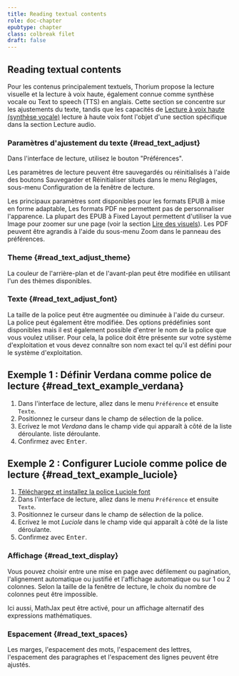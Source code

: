 ```yaml
---
title: Reading textual contents
role: doc-chapter
epubtype: chapter
class: colbreak filet
draft: false
---
```



<section class="filet">

## Reading textual contents

Pour les contenus principalement textuels, Thorium propose la lecture visuelle et la lecture à voix haute, également connue comme synthèse vocale ou <span lang="en">Text to speech (TTS)</span> en anglais. Cette section se concentre sur les ajustements du texte, tandis que les capacités de [Lecture à voix haute (synthèse vocale)](../213_reading_auditory/index.xhtml#readaloud) lecture à haute voix font l'objet d'une section spécifique dans la section Lecture audio.


</section>
<section class="filet">


### Paramètres d'ajustement du texte {#read_text_adjust}

Dans l'interface de lecture, utilisez le bouton "Préférences".
<img src="../../resources/images/textarea-icon.svg" role="presentation" alt="" class="icon"/>

Les paramètres de lecture peuvent être sauvegardés ou réinitialisés à l'aide des boutons <span class="ui_button">Sauvegarder</span> et <span class="ui_button">Réinitialiser</span> situés dans le menu
<span class="ui_button">Réglages</span>, sous-menu <span class="ui_button">Configuration</span> de la fenêtre de lecture.

Les principaux paramètres sont disponibles pour les formats EPUB à mise en forme adaptable, Les formats PDF ne permettent pas de personnaliser l'apparence. La plupart des EPUB à Fixed Layout permettent d'utiliser la vue Image pour zoomer sur une page (voir la section [Lire des visuels](../212_reading_visuals/index.xhtml)). Les PDF peuvent être agrandis à l'aide du sous-menu Zoom dans le panneau des préférences.

</section>
<section class="filet">


### Theme {#read_text_adjust_theme}

La couleur de l'arrière-plan et de l'avant-plan peut être modifiée en utilisant l'un des thèmes disponibles.

</section>
<section class="filet">


### Texte {#read_text_adjust_font}

La taille de la police peut être augmentée ou diminuée à l'aide du curseur. La police
peut également être modifiée. Des options prédéfinies sont disponibles mais il est également possible d'entrer le nom de la police que vous voulez utiliser.
Pour cela, la police doit être présente sur votre système d'exploitation et vous devez connaître son nom exact tel qu'il est défini pour le système d'exploitation.

<div class="framed">

## Exemple 1 : Définir Verdana comme police de lecture {#read_text_example_verdana}

1.  Dans l'interface de lecture, allez dans le menu `Préférence` et ensuite
    `Texte`.
2. Positionnez le curseur dans le champ de sélection de la police.
3.  Ecrivez le mot *Verdana* dans le champ vide qui apparaît à côté de la liste déroulante.
    liste déroulante.
4.  Confirmez avec <kbd>Enter</kbd>.


## Exemple 2 : Configurer Luciole comme police de lecture {#read_text_example_luciole}

1.  [Téléchargez et installez la police Luciole
    font](https://www.luciole-vision.com/#download)
2.  Dans l'interface de lecture, allez dans le menu `Préférence` et ensuite
    `Texte`.
2. Positionnez le curseur dans le champ de sélection de la police.
4.  Ecrivez le mot *Luciole* dans le champ vide qui apparaît à côté de la liste déroulante.
5.  Confirmez avec <kbd>Enter</kbd>.

</div>


</section>
<section class="filet">


### Affichage {#read_text_display}

Vous pouvez choisir entre une mise en page avec défilement ou pagination,
l'alignement automatique ou justifié et l'affichage automatique ou sur 1 ou 2 colonnes. Selon la taille de la fenêtre de lecture, le choix du nombre de colonnes peut être impossible.

Ici aussi, MathJax peut être activé, pour un affichage alternatif des expressions mathématiques.

</section>
<section class="filet">


### Espacement {#read_text_spaces}

Les marges, l'espacement des mots, l'espacement des lettres, l'espacement des paragraphes et l'espacement des lignes peuvent être ajustés.

</section>
